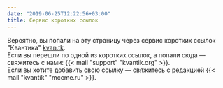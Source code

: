 ```yaml
---
date: "2019-06-25T12:22:56+03:00"
title: Сервис коротких ссылок
---
```


Вероятно, вы попали на эту страницу через сервис коротких ссылок "Квантика" [kvan.tk](https://kvan.tk).<br>
Если вы перешли по одной из коротких ссылок, а попали сюда — свяжитесь с нами: {{< mail "support" "kvantik.org" >}}.<br>
Если вы хотите добавить свою ссылку — свяжитесь с редакцией {{< mail "kvantik" "mccme.ru" >}}.



